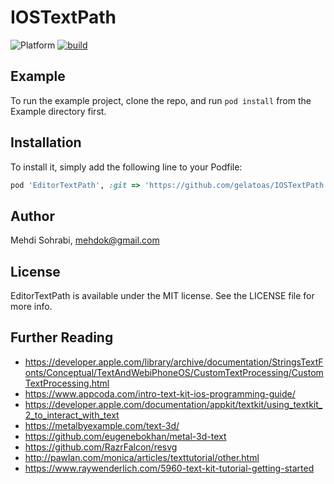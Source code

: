 # IOSTextPath

![Platform](https://img.shields.io/badge/platform-iOS-green) [![build](https://github.com/gelatoas/IOSTextPath/actions/workflows/build.yml/badge.svg)](https://github.com/gelatoas/IOSTextPath/actions/workflows/build.yml)

## Example

To run the example project, clone the repo, and run `pod install` from the Example directory first.


## Installation

To install it, simply add the following line to your Podfile:

```ruby
pod 'EditorTextPath', :git => 'https://github.com/gelatoas/IOSTextPath.git'
```

## Author

Mehdi Sohrabi, mehdok@gmail.com

## License

EditorTextPath is available under the MIT license. See the LICENSE file for more info.

## Further Reading
- https://developer.apple.com/library/archive/documentation/StringsTextFonts/Conceptual/TextAndWebiPhoneOS/CustomTextProcessing/CustomTextProcessing.html
- https://www.appcoda.com/intro-text-kit-ios-programming-guide/
- https://developer.apple.com/documentation/appkit/textkit/using_textkit_2_to_interact_with_text
- https://metalbyexample.com/text-3d/
- https://github.com/eugenebokhan/metal-3d-text
- https://github.com/RazrFalcon/resvg
- http://pawlan.com/monica/articles/texttutorial/other.html
- https://www.raywenderlich.com/5960-text-kit-tutorial-getting-started
